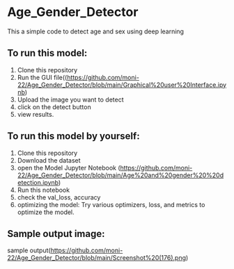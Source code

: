 # Age_Gender_Detector
This a simple code to detect age and sex using deep learning
## To run this model:
1) Clone this repository
2) Run the GUI file((https://github.com/moni-22/Age_Gender_Detector/blob/main/Graphical%20user%20Interface.ipynb)
3) Upload the image you want to detect
4) click on the detect button
5) view results.

## To run this model by yourself:
1) Clone this repository
2) Download the dataset
3) open the Model Jupyter Notebook (https://github.com/moni-22/Age_Gender_Detector/blob/main/Age%20and%20gender%20%20detection.ipynb)
4) Run this notebook
5) check the val_loss, accuracy
6) optimizing the model: Try various optimizers, loss, and metrics to optimize the model.

## Sample output image:
sample output(https://github.com/moni-22/Age_Gender_Detector/blob/main/Screenshot%20(176).png)
